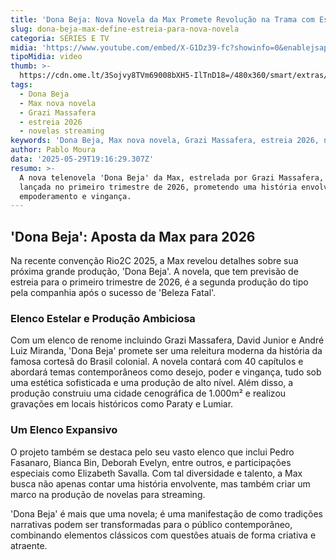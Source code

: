 ```yaml
---
title: 'Dona Beja: Nova Novela da Max Promete Revolução na Trama com Estreia em 2026'
slug: dona-beja-max-define-estreia-para-nova-novela
categoria: SÉRIES E TV
midia: 'https://www.youtube.com/embed/X-G1Dz39-fc?showinfo=0&enablejsapi=1'
tipoMidia: video
thumb: >-
  https://cdn.ome.lt/3Sojvy8TVm69008bXH5-IlTnD18=/480x360/smart/extras/conteudos/Captura_de_Tela_2025-05-29_as_15.21.27.png
tags:
  - Dona Beja
  - Max nova novela
  - Grazi Massafera
  - estreia 2026
  - novelas streaming
keywords: 'Dona Beja, Max nova novela, Grazi Massafera, estreia 2026, novelas streaming'
author: Pablo Moura
data: '2025-05-29T19:16:29.307Z'
resumo: >-
  A nova telenovela 'Dona Beja' da Max, estrelada por Grazi Massafera, será
  lançada no primeiro trimestre de 2026, prometendo uma história envolvente de
  empoderamento e vingança.
---
```


## 'Dona Beja': Aposta da Max para 2026

Na recente convenção Rio2C 2025, a Max revelou detalhes sobre sua próxima grande produção, 'Dona Beja'. A novela, que tem previsão de estreia para o primeiro trimestre de 2026, é a segunda produção do tipo pela companhia após o sucesso de 'Beleza Fatal'.

### Elenco Estelar e Produção Ambiciosa

Com um elenco de renome incluindo Grazi Massafera, David Junior e André Luiz Miranda, 'Dona Beja' promete ser uma releitura moderna da história da famosa cortesã do Brasil colonial. A novela contará com 40 capítulos e abordará temas contemporâneos como desejo, poder e vingança, tudo sob uma estética sofisticada e uma produção de alto nível. Além disso, a produção construiu uma cidade cenográfica de 1.000m² e realizou gravações em locais históricos como Paraty e Lumiar.

### Um Elenco Expansivo

O projeto também se destaca pelo seu vasto elenco que inclui Pedro Fasanaro, Bianca Bin, Deborah Evelyn, entre outros, e participações especiais como Elizabeth Savalla. Com tal diversidade e talento, a Max busca não apenas contar uma história envolvente, mas também criar um marco na produção de novelas para streaming.

'Dona Beja' é mais que uma novela; é uma manifestação de como tradições narrativas podem ser transformadas para o público contemporâneo, combinando elementos clássicos com questões atuais de forma criativa e atraente.
